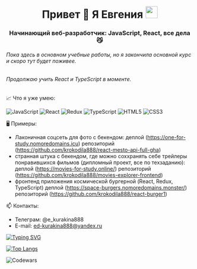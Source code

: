 <h1 align="center">Привет 👋 Я Евгения 
<img src="https://github.com/blackcater/blackcater/raw/main/images/Hi.gif" height="32"/></h1>
<h3 align="center">Начинающий веб-разработчик: JavaScript, React, все дела 😼</h3>

###### Пока здесь в основном учебные работы, но я закончила основной курс и скоро тут будет поживее.
###### Продолжаю учить React и TypeScript в моменте.

📈 Что я уже умею:

![JavaScript](https://img.shields.io/badge/javascript-%23323330.svg?style=for-the-badge&logo=javascript&logoColor=%23F7DF1E)
![React](https://img.shields.io/badge/react-%2320232a.svg?style=for-the-badge&logo=react&logoColor=%2361DAFB)
![Redux](https://img.shields.io/badge/redux-%23593d88.svg?style=for-the-badge&logo=redux&logoColor=white)
![TypeScript](https://img.shields.io/badge/typescript-%23007ACC.svg?style=for-the-badge&logo=typescript&logoColor=white)
![HTML5](https://img.shields.io/badge/html5-%23E34F26.svg?style=for-the-badge&logo=html5&logoColor=white)
![CSS3](https://img.shields.io/badge/css3-%231572B6.svg?style=for-the-badge&logo=css3&logoColor=white)

🖥 Примеры:
- Лаконичная соцсеть для фото с бекендом:
  деплой (https://one-for-study.nomoredomains.icu)
  репозиторий (https://github.com/krokodila888/react-mesto-api-full-gha)
- странная штука с бекендом, где можно соххранять себе трейлеры понравившихся фильмов (дипломный проект, все по техзаданию):
  деплой (https://movies-for-study.online/)
  репозиторий (https://github.com/krokodila888/movies-explorer-frontend)
- фронтенд приложения космической бургерной (React, Redux, TypeScript)
  деплой (https://space-burgers.nomoredomains.monster/)
  репозиторий (https://github.com/krokodila888/react-burger1)

📫 Контакты:
- Телеграм: @e_kurakina888
- E-mail: ed-kurakina888@yandeх.ru


<a href="https://git.io/typing-svg"><img src="https://readme-typing-svg.herokuapp.com?font=Fira+Code&size=18&pause=1000&color=011B7B&width=756&height=60&lines=(no+time+to+customize+it+properly%2C+got+to+work+a+little+more)" alt="Typing SVG" /></a>

[![Top Langs](https://github-readme-stats.vercel.app/api/top-langs/?username=krokodila888&layout=compact)](https://github.com/anuraghazra/github-readme-stats)

![Codewars](https://github.r2v.ch/codewars?user=Klopsla&hide_clan=true)
